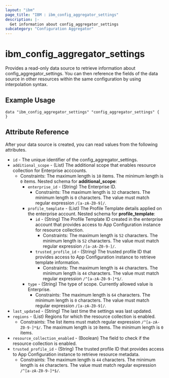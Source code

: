 ```yaml
---
layout: "ibm"
page_title: "IBM : ibm_config_aggregator_settings"
description: |-
  Get information about config_aggregator_settings
subcategory: "Configuration Aggregator"
---
```


# ibm_config_aggregator_settings

Provides a read-only data source to retrieve information about config_aggregator_settings. You can then reference the fields of the data source in other resources within the same configuration by using interpolation syntax.

## Example Usage

```hcl
data "ibm_config_aggregator_settings" "config_aggregator_settings" {
}
```


## Attribute Reference

After your data source is created, you can read values from the following attributes.

* `id` - The unique identifier of the config_aggregator_settings.
* `additional_scope` - (List) The additional scope that enables resource collection for Enterprise acccounts.
  * Constraints: The maximum length is `10` items. The minimum length is `0` items.
Nested schema for **additional_scope**:
	* `enterprise_id` - (String) The Enterprise ID.
	  * Constraints: The maximum length is `32` characters. The minimum length is `0` characters. The value must match regular expression `/[a-zA-Z0-9]/`.
	* `profile_template` - (List) The Profile Template details applied on the enterprise account.
	Nested schema for **profile_template**:
		* `id` - (String) The Profile Template ID created in the enterprise account that provides access to App Configuration instance for resource collection.
		  * Constraints: The maximum length is `52` characters. The minimum length is `52` characters. The value must match regular expression `/[a-zA-Z0-9-]/`.
		* `trusted_profile_id` - (String) The trusted profile ID that provides access to App Configuration instance to retrieve template information.
		  * Constraints: The maximum length is `44` characters. The minimum length is `44` characters. The value must match regular expression `/^[a-zA-Z0-9-]*$/`.
	* `type` - (String) The type of scope. Currently allowed value is Enterprise.
	  * Constraints: The maximum length is `64` characters. The minimum length is `0` characters. The value must match regular expression `/[a-zA-Z0-9]/`.
* `last_updated` - (String) The last time the settings was last updated.
* `regions` - (List) Regions for which the resource collection is enabled.
  * Constraints: The list items must match regular expression `/^[a-zA-Z0-9-]*$/`. The maximum length is `10` items. The minimum length is `0` items.
* `resource_collection_enabled` - (Boolean) The field to check if the resource collection is enabled.
* `trusted_profile_id` - (String) The trusted profile ID that provides access to App Configuration instance to retrieve resource metadata.
  * Constraints: The maximum length is `44` characters. The minimum length is `44` characters. The value must match regular expression `/^[a-zA-Z0-9-]*$/`.

